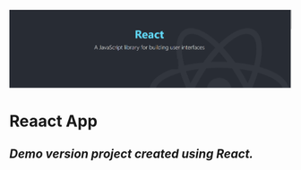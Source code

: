   ![alt text](https://github.com/Reyajul-Islam/react-app/blob/main/reactjs.png?raw=true) <h1>Reaact App</h1>
<h2><i>Demo version project created using React.</i></h2>
